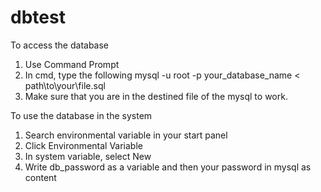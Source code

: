 # dbtest

To access the database
1. Use Command Prompt
2. In cmd, type the following mysql -u root -p your_database_name < path\to\your\file.sql
3. Make sure that you are in the destined file of the mysql to work.

To use the database in the system
1. Search environmental variable in your start panel
2. Click Environmental Variable
3. In system variable, select New
4. Write db_password as a variable and then your password in mysql as content
